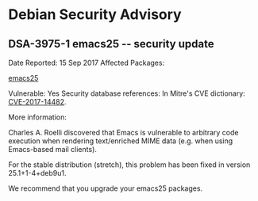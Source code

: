 
Debian Security Advisory
========================


DSA-3975-1 emacs25 -- security update
-------------------------------------



Date Reported:
15 Sep 2017
Affected Packages:

[emacs25](https://packages.debian.org/src:emacs25)

Vulnerable:
Yes
Security database references:
In Mitre's CVE dictionary: [CVE-2017-14482](https://security-tracker.debian.org/tracker/CVE-2017-14482).  

More information:

Charles A. Roelli discovered that Emacs is vulnerable to arbitrary code
execution when rendering text/enriched MIME data (e.g. when using
Emacs-based mail clients).


For the stable distribution (stretch), this problem has been fixed in
version 25.1+1-4+deb9u1.


We recommend that you upgrade your emacs25 packages.





